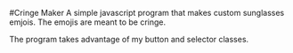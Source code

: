 #Cringe Maker
A simple javascript program that makes custom sunglasses emjois.
The emojis are meant to be cringe.

The program takes advantage of my button and selector classes.
